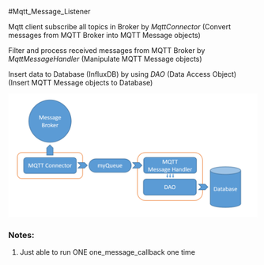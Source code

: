 #Mqtt_Message_Listener

Mqtt client subscribe  all topics in Broker by *MqttConnector* (Convert messages from MQTT Broker into MQTT Message objects)

Filter and process received messages from MQTT Broker by *MqttMessageHandler* (Manipulate MQTT Message objects)

Insert data to Database (InfluxDB) by using *DAO* (Data Access Object) (Insert MQTT Message objects to Database)

![MqttMsgListener](data/MqttMsgListener.png)

### Notes:

1. Just able to run ONE one_message_callback one time
